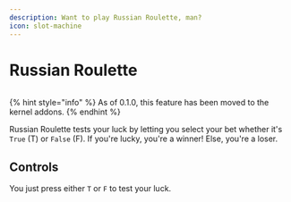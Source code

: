 ```yaml
---
description: Want to play Russian Roulette, man?
icon: slot-machine
---
```


# Russian Roulette

<figure><img src="https://github.com/Aptivi-Stable-Docs/nks-manual-0.1.0/blob/main/.gitbook/assets/011-roulette.png" alt=""><figcaption></figcaption></figure>

{% hint style="info" %}
As of 0.1.0, this feature has been moved to the kernel addons.
{% endhint %}

Russian Roulette tests your luck by letting you select your bet whether it's `True` (T) or `False` (F). If you're lucky, you're a winner! Else, you're a loser.

## Controls

You just press either `T` or `F` to test your luck.
